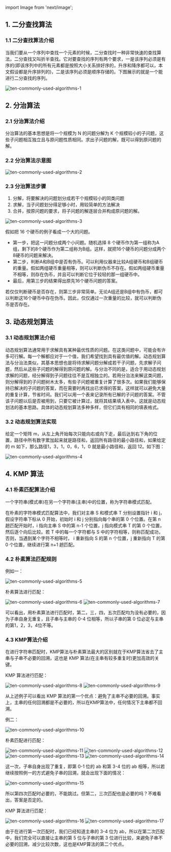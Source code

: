 import Image from 'next/image';

## 1. 二分查找算法

### 1.1 二分查找算法介绍

当我们要从一个序列中查找一个元素的时候，二分查找时一种非常快速的查找算法，二分查找又叫折半查找。它对要查找的序列有两个要求，一是该序列必须是有序的(即该序列中的所有元素都是按照大小关系排好序的，升序和降序都可以，本文假设都是升序排列的)，二是该序列必须是顺序存储的。下图展示的就是一个能进行二分查找的序列。

<Image src="/data-structure-and-algorithm/11-ten-commonly-used-algorithms-1.png" alt="ten-commonly-used-algorithms-1" width={720} height={720} />

## 2. 分治算法

### 2.1 分治算法介绍

分治算法的基本思想是将一个规模为 N 的问题分解为 K 个规模较小的子问题，这些子问题相互独立且与原问题性质相同。求出子问题的解，既可以得到原问题的解。

### 2.2 分治算法示意图

<Image src="/data-structure-and-algorithm/11-ten-commonly-used-algorithms-2.png" alt="ten-commonly-used-algorithms-2" width={720} height={720} />

### 2.3 分治算法步骤

1. 分解，将要解决的问题划分成若干个规模较小的同类问题
2. 求解，当子问题划分得足够小时，用较简单的方法解决
3. 合并，按原问题的要求，将子问题的解逐层合并构成原问题的解。

<Image src="/data-structure-and-algorithm/11-ten-commonly-used-algorithms-3.png" alt="ten-commonly-used-algorithms-3" width={720} height={720} />

假如把 16 个硬币的例子看成一个大的问题。
- 第一步，把这一问题分成两个小问题。随机选择 8 个硬币作为第一组称为A组，剩下的8个硬币作为第二组称为B组。这样，就把16个硬币的问题分成两个8硬币的问题来解决。
- 第二步，判断A和B组中是否有伪币。可以利用仪器来比较A组硬币和B组硬币的重量。假如两组硬币重量相等，则可以判断伪币不存在。假如两组硬币重量不相等，则存在伪币，并且可以判断它位于较轻的那一组硬币中。
- 最后，用第三步的结果得出原先16个硬币问题的答案。

若仅仅判断硬币是否存在，则第三步非常简单。无论A组还是B组中有伪币，都可以判断这16个硬币中存在伪币。因此，仅仅通过一次重量的比较，就可以判断伪币是否存在。

## 3. 动态规划算法

### 3.1 动态规划算法介绍

动态规划算法通常用于求解具有某种最优性质的问题。在这类问题中，可能会有许多可行解。每一个解都应对于一个值，我们希望找到具有最优值的解。动态规划算法与分治法类似，其基本思想也是将待求解问题分解成若干子问题，先求解子问题，然后从这些子问题的解得到原问题的解。与分治不同的是，适合于用动态规划求解的问题，经分解得到子问题往往不是互相独立的。若用分治法来解这类问题，则分解得到的子问题树木太多，有些子问题被重复计算了很多次。如果我们能够保持已解决的子问题的答案，而在需要时再找出已求得的答案，这样就可以避免大量的重复计算，节省时间。我们可以用一个表来记录所有已解的子问题的答案。不管该子问题以后是否被用到，只要它被计算过，就将其结果填入表中。这就是动态规划法的基本思路。具体的动态规划算法多种多样，但它们具有相同的填表格式。

### 3.2 动态规划算法实现

给定一个矩阵 m，从左上角开始每次只能向右或向下走，最后达到右下角的位置，路径中所有数字累加起来就是路径和，返回所有路径的最小路径和，如果给定的 m 如下，那么路径1，3，1，0，6，1，0 就是最小路径和，返回 12。如下图：

<Image src="/data-structure-and-algorithm/11-ten-commonly-used-algorithms-4.png" alt="ten-commonly-used-algorithms-4" width={720} height={720} />

## 4. KMP 算法

### 4.1 朴素匹配算法介绍

一个字符串(模式串)在另一个字符串(主串)中的位置，称为字符串模式匹配。

在朴素的字符串模式匹配算法中，我们对主串 S 和模式串 T 分别设置指针 i 和 j，假设字符串下标从 0 开始，初始时 i 和 j 分别指向每个串的第 0 个位置。在第 n 趟匹配开始时，i 指向主串 S 中的第 n-1 个位置，j 指向模式串 T 的第 0 个位置，然后逐个向后比较。若 T 中的每一个字符都与 S 中的字符相等，则称匹配成功，否则，当遇到某个字符不相等时， i 重新指向 S 的第 n 个位置，j 重新指向 T 的第 0 个位置，继续进行第 n+1 趟匹配。

### 4.2 朴素算法匹配规则

例如一：

<Image src="/data-structure-and-algorithm/11-ten-commonly-used-algorithms-5.png" alt="ten-commonly-used-algorithms-5" width={720} height={720} />

朴素算法进行匹配：

<Image src="/data-structure-and-algorithm/11-ten-commonly-used-algorithms-6.png" alt="ten-commonly-used-algorithms-6" width={720} height={720} /> 

<Image src="/data-structure-and-algorithm/11-ten-commonly-used-algorithms-7.png" alt="ten-commonly-used-algorithms-7" width={720} height={720} /> 

可以看出，用朴素算法进行匹配时，第二，三，四，五次匹配均为没有必要的，因为子串自身无重复，且子串与主串的 0-4 位相等，所以子串的第 0 位必定与主串的第1，2，3，4位不等。

### 4.3 KMP算法介绍

在进行字符串匹配时，KMP算法与朴素算法最大的区别就在于KMP算法省去了主串与子串不必要的回溯，这也是 KMP 算法(在主串有较多重复时)更加高效的关键。

KMP 算法进行匹配：

<Image src="/data-structure-and-algorithm/11-ten-commonly-used-algorithms-8.png" alt="ten-commonly-used-algorithms-8" width={720} height={720} /> 

<Image src="/data-structure-and-algorithm/11-ten-commonly-used-algorithms-9.png" alt="ten-commonly-used-algorithms-9" width={720} height={720} /> 

从上述例子可以看出 KMP 算法的第一个优点：避免了主串不必要的回溯。事实上，主串的任何回溯都是不必要的，所以在KMP算法中，任何情况下主串都不回溯。

例二：

<Image src="/data-structure-and-algorithm/11-ten-commonly-used-algorithms-10.png" alt="ten-commonly-used-algorithms-10" width={720} height={720} /> 

朴素匹配进行匹配：

<Image src="/data-structure-and-algorithm/11-ten-commonly-used-algorithms-11.png" alt="ten-commonly-used-algorithms-11" width={720} height={720} /> 

<Image src="/data-structure-and-algorithm/11-ten-commonly-used-algorithms-12.png" alt="ten-commonly-used-algorithms-12" width={720} height={720} /> 

<Image src="/data-structure-and-algorithm/11-ten-commonly-used-algorithms-13.png" alt="ten-commonly-used-algorithms-13" width={720} height={720} /> 

<Image src="/data-structure-and-algorithm/11-ten-commonly-used-algorithms-14.png" alt="ten-commonly-used-algorithms-14" width={720} height={720} /> 

这一次，子串自身出现了重复，即第 0-1 位的 ab 和第 3-4 位的 ab 相等，所以若继续按照例一的方式避免子串的回溯，就会出现下面的情况：

<Image src="/data-structure-and-algorithm/11-ten-commonly-used-algorithms-15.png" alt="ten-commonly-used-algorithms-15" width={720} height={720} /> 

所以第四次匹配时必要的，不能跳过。但第二，三次匹配也是必要的吗？不难看出，答案是否定的。

KMP 算法进行匹配：

<Image src="/data-structure-and-algorithm/11-ten-commonly-used-algorithms-16.png" alt="ten-commonly-used-algorithms-16" width={720} height={720} /> 

<Image src="/data-structure-and-algorithm/11-ten-commonly-used-algorithms-17.png" alt="ten-commonly-used-algorithms-17" width={720} height={720} /> 

由于在进行第一次匹配时，我们已经知道主串的 3-4 位为 ab，所以在第二次匹配中，我们完全可以直接让主串的第 5 位与子串的第 3 位进行比较，来避免子串不必要的回溯，减少比较次数，这也是KMP算法的第二个优点。
